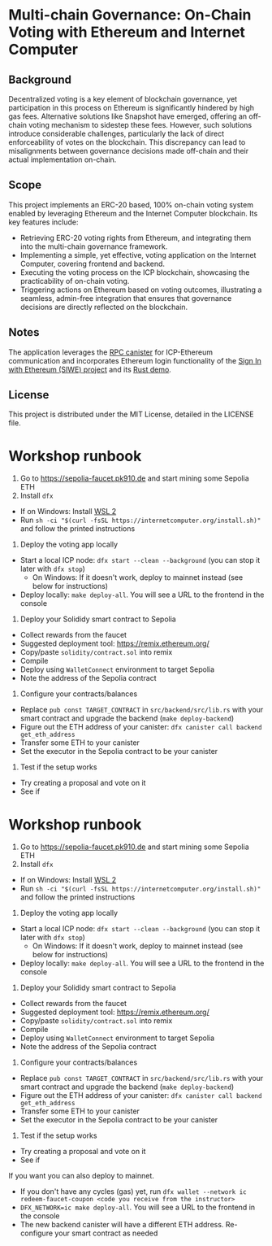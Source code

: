 # Multi-chain Governance: On-Chain Voting with Ethereum and Internet Computer


## Background 
Decentralized voting is a key element of blockchain governance, yet participation in this process on Ethereum is significantly hindered by high gas fees. Alternative solutions like Snapshot have emerged, offering an off-chain voting mechanism to sidestep these fees. However, such solutions introduce considerable challenges, particularly the lack of direct enforceability of votes on the blockchain. This discrepancy can lead to misalignments between governance decisions made off-chain and their actual implementation on-chain.

## Scope
This project implements an ERC-20 based, 100% on-chain voting system enabled by leveraging Ethereum and the Internet Computer blockchain. Its key features include:

* Retrieving ERC-20 voting rights from Ethereum, and integrating them into the multi-chain governance framework.
* Implementing a simple, yet effective, voting application on the Internet Computer, covering frontend and backend.
* Executing the voting process on the ICP blockchain, showcasing the practicability of on-chain voting.
* Triggering actions on Ethereum based on voting outcomes, illustrating a seamless, admin-free integration that ensures that governance decisions are directly reflected on the blockchain.

## Notes
The application leverages the [RPC canister](https://internetcomputer.org/docs/current/developer-docs/multi-chain/ethereum/using-eth/evm-rpc/) for ICP-Ethereum communication and incorporates Ethereum login functionality of the [Sign In with Ethereum (SIWE) project](https://github.com/kristoferlund/ic-siwe/tree/main/packages/ic_siwe_provider) and its [Rust demo](https://github.com/kristoferlund/ic-siwe-react-demo-rust).

## License
This project is distributed under the MIT License, detailed in the LICENSE file.

# Workshop runbook
1. Go to https://sepolia-faucet.pk910.de and start mining some Sepolia ETH
1. Install `dfx`
  - If on Windows: Install [WSL 2](https://learn.microsoft.com/en-us/windows/wsl/basic-commands)
  - Run `sh -ci "$(curl -fsSL https://internetcomputer.org/install.sh)"` and follow the printed instructions
1. Deploy the voting app locally
  - Start a local ICP node: `dfx start --clean --background` (you can stop it later with `dfx stop`)
    - On Windows: If it doesn't work, deploy to mainnet instead (see below for instructions)
  - Deploy locally: `make deploy-all`. You will see a URL to the frontend in the console
1. Deploy your Solididy smart contract to Sepolia
  - Collect rewards from the faucet
  - Suggested deployment tool: https://remix.ethereum.org/
  - Copy/paste `solidity/contract.sol` into remix
  - Compile
  - Deploy using `WalletConnect` environment to target Sepolia
  - Note the address of the Sepolia contract
1. Configure your contracts/balances
  - Replace `pub const TARGET_CONTRACT` in `src/backend/src/lib.rs` with your smart contract and upgrade the backend (`make deploy-backend`)
  - Figure out the ETH address of your canister: `dfx canister call backend get_eth_address`
  - Transfer some ETH to your canister
  - Set the executor in the Sepolia contract to be your canister
1. Test if the setup works
  - Try creating a proposal and vote on it
  - See if 



# Workshop runbook
1. Go to https://sepolia-faucet.pk910.de and start mining some Sepolia ETH
1. Install `dfx`
  - If on Windows: Install [WSL 2](https://learn.microsoft.com/en-us/windows/wsl/basic-commands)
  - Run `sh -ci "$(curl -fsSL https://internetcomputer.org/install.sh)"` and follow the printed instructions
1. Deploy the voting app locally
  - Start a local ICP node: `dfx start --clean --background` (you can stop it later with `dfx stop`)
    - On Windows: If it doesn't work, deploy to mainnet instead (see below for instructions)
  - Deploy locally: `make deploy-all`. You will see a URL to the frontend in the console
1. Deploy your Solididy smart contract to Sepolia
  - Collect rewards from the faucet
  - Suggested deployment tool: https://remix.ethereum.org/
  - Copy/paste `solidity/contract.sol` into remix
  - Compile
  - Deploy using `WalletConnect` environment to target Sepolia
  - Note the address of the Sepolia contract
1. Configure your contracts/balances
  - Replace `pub const TARGET_CONTRACT` in `src/backend/src/lib.rs` with your smart contract and upgrade the backend (`make deploy-backend`)
  - Figure out the ETH address of your canister: `dfx canister call backend get_eth_address`
  - Transfer some ETH to your canister
  - Set the executor in the Sepolia contract to be your canister
1. Test if the setup works
  - Try creating a proposal and vote on it
  - See if 

If you want you can also deploy to mainnet.
- If you don't have any cycles (gas) yet, run `dfx wallet --network ic redeem-faucet-coupon <code you receive from the instructor>`
- `DFX_NETWORK=ic make deploy-all`. You will see a URL to the frontend in the console
- The new backend canister will have a different ETH address. Re-configure your smart contract as needed